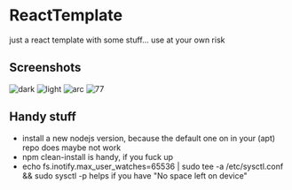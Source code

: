 # ReactTemplate
just a react template with some stuff...
use at your own risk
## Screenshots
![dark](/screenshots/dark.png?raw=true "dark")
![light](/screenshots/light.png?raw=true "light")
![arc](/screenshots/arc.png?raw=true "arc")
![77](/screenshots/77.png?raw=true "77")
## Handy stuff
 - install a new nodejs version, because the default one on in your (apt) repo does maybe not work
 - npm clean-install is handy, if you fuck up
 - echo fs.inotify.max_user_watches=65536 | sudo tee -a /etc/sysctl.conf && sudo sysctl -p helps if you have "No space left on device"